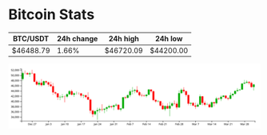 # Bitcoin Stats

BTC/USDT|24h change|24h high|24h low|
|---|---|---|---|
|$46488.79|1.66%|$46720.09|$44200.00|

<img src="./chart.svg">
